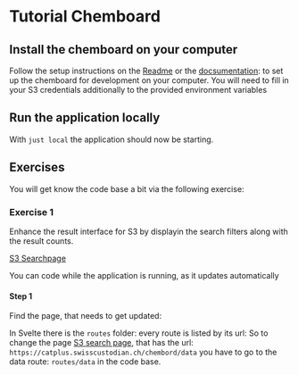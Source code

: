 # Tutorial Chemboard

## Install the chemboard on your computer

Follow the setup instructions on the [Readme](https://github.com/sdsc-ordes/catplus-chembord) or the [docsumentation](https://sdsc-ordes.github.io/catplus-docs/frontend/#setup): to set up the chemboard for development on your computer. You will need to fill in your S3 credentials additionally to the provided environment variables

## Run the application locally

With `just local` the application should now be starting.

## Exercises

You will get know the code base a bit via the following exercise:

### Exercise 1

Enhance the result interface for S3 by displayin the search filters along with the result counts.

[S3 Searchpage](https://sdsc-ordes.github.io/catplus-docs/frontend/#data)

You can code while the application is running, as it updates automatically

#### Step 1

Find the page, that needs to get updated:

In Svelte there is the `routes` folder: every route is listed by its url: So to change the page [S3 search page](https://catplus.swisscustodian.ch/chembord/data), that has the url: `https://catplus.swisscustodian.ch/chembord/data` you have to go to the data route: `routes/data` in the code base.

